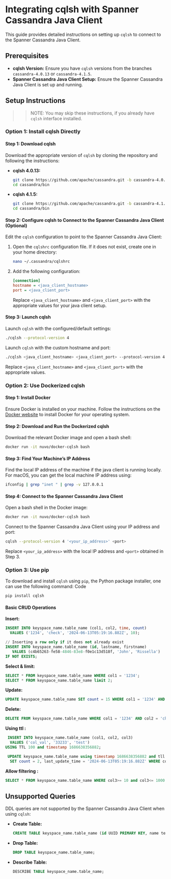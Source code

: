 # Integrating cqlsh with Spanner Cassandra Java Client

This guide provides detailed instructions on setting up `cqlsh` to connect to the Spanner Cassandra Java Client.

## Prerequisites

- **cqlsh Version:** Ensure you have `cqlsh` versions from the branches `cassandra-4.0.13` or `cassandra-4.1.5`.
- **Spanner Cassandra Java Client Setup:** Ensure the Spanner Cassandra Java Client is set up and running.

## Setup Instructions

>> NOTE: You may skip these instructions, if you already have `cqlsh` interface installed.

### Option 1: Install cqlsh Directly

#### Step 1: Download cqlsh

Download the appropriate version of `cqlsh` by cloning the repository and following the instructions:

- **cqlsh 4.0.13:**
  ```sh
  git clone https://github.com/apache/cassandra.git -b cassandra-4.0.13
  cd cassandra/bin
  ```

- **cqlsh 4.1.5:**
  ```sh
  git clone https://github.com/apache/cassandra.git -b cassandra-4.1.5
  cd cassandra/bin
  ```

#### Step 2: Configure cqlsh to Connect to the Spanner Cassandra Java Client (Optional)

Edit the `cqlsh` configuration to point to the Spanner Cassandra Java Client:

1. Open the `cqlshrc` configuration file. If it does not exist, create one in your home directory:
   ```sh
   nano ~/.cassandra/cqlshrc
   ```

2. Add the following configuration:
   ```ini
   [connection]
   hostname = <java_client_hostname>
   port = <java_client_port>
   ```

   Replace `<java_client_hostname>` and `<java_client_port>` with the appropriate values for your java client setup.

#### Step 3: Launch cqlsh

Launch `cqlsh` with the configured/default settings:
```sh
./cqlsh --protocol-version 4
```

Launch `cqlsh` with the custom hostname and port:
```sh
./cqlsh <java_client_hostname> <java_client_port> --protocol-version 4
```

Replace `<java_client_hostname>` and `<java_client_port>` with the appropriate values.

### Option 2: Use Dockerized cqlsh

#### Step 1: Install Docker

Ensure Docker is installed on your machine. Follow the instructions on the [Docker website](https://docs.docker.com/get-docker/) to install Docker for your operating system.

#### Step 2: Download and Run the Dockerized cqlsh

Download the relevant Docker image and open a bash shell:
```sh
docker run -it nuvo/docker-cqlsh bash
```

#### Step 3: Find Your Machine’s IP Address

Find the local IP address of the machine if the java client is running locally. For macOS, you can get the local machine IP address using:
```sh
ifconfig | grep "inet " | grep -v 127.0.0.1
```

#### Step 4: Connect to the Spanner Cassandra Java Client

Open a bash shell in the Docker image:
```sh
docker run -it nuvo/docker-cqlsh bash
```

Connect to the Spanner Cassandra Java Client using your IP address and port:
```sh
cqlsh --protocol-version 4 '<your_ip_address>' <port>
```

Replace `<your_ip_address>` with the local IP address and `<port>` obtained in Step 3.

### Option 3: Use pip

To download and install `cqlsh` using `pip`, the Python package installer, one can use the following command:
Code

```sh
pip install cqlsh
```

#### Basic CRUD Operations

**Insert:**
```sql
INSERT INTO keyspace_name.table_name (col1, col2, time, count)
  VALUES ('1234', 'check', '2024-06-13T05:19:16.882Z', 10);

// Inserting a row only if it does not already exist
INSERT INTO keyspace_name.table_name (id, lastname, firstname)
   VALUES (c4b65263-fe58-4846-83e8-f0e1c13d518f, 'John', 'Rissella')
IF NOT EXISTS;
```

**Select & limit:**
```sql
SELECT * FROM keyspace_name.table_name WHERE col1 = '1234';
SELECT * FROM keyspace_name.table_name limit 2;
```

**Update:**
```sql
UPDATE keyspace_name.table_name SET count = 15 WHERE col1 = '1234' AND col2 = 'check' AND time = '2024-06-13T05:19:16.882Z';
```

**Delete:**
```sql
DELETE FROM keyspace_name.table_name WHERE col1 = '1234' AND col2 = 'check';
```

**Using ttl :**
```sql
 INSERT INTO keyspace_name.table_name (col1, col2, col3)
  VALUES ('col_val', '33233', 'test')
USING TTL 100 and timestamp 1686638356882;

 UPDATE keyspace_name.table_name using timestamp 1686638356882 and tll 100
  SET count = 2, last_update_time = '2024-06-13T05:19:16.882Z' WHERE col1 = 'Value1';
```

**Allow filtering :**
```sql
SELECT * FROM keyspace_name.table_name WHERE col3>= 10 and col3<= 1000 limit 10 allow filtering ;
```

## Unsupported Queries

DDL queries are not supported by the Spanner Cassandra Java Client when using `cqlsh`:

- **Create Table:**
  ```sql
  CREATE TABLE keyspace_name.table_name (id UUID PRIMARY KEY, name text);
  ```

- **Drop Table:**
  ```sql
  DROP TABLE keyspace_name.table_name;
  ```

- **Describe Table:**
  ```sql
  DESCRIBE TABLE keyspace_name.table_name;
  ```

